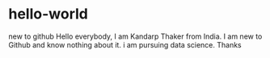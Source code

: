 # hello-world
new to github
Hello everybody,
I am Kandarp Thaker from India.
I am new to Github and know nothing about it.
i am pursuing data science.
Thanks
